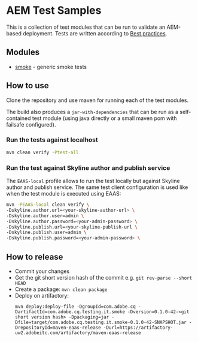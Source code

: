 # AEM Test Samples
This is a collection of test modules that can be run to validate an AEM-based deployment.
Tests are written according to [Best practices](https://github.com/adobe/aem-testing-clients/wiki/Best-practices).

## Modules
* [smoke](./smoke) - generic smoke tests


## How to use
Clone the repository and use maven for running each of the test modules.

The build also produces a `jar-with-dependencies` that can be run as a self-contained test module
(using java directly or a small maven pom with failsafe configured).

### Run the tests against localhost
```bash
mvn clean verify -Ptest-all
```

### Run the test against Skyline author and publish service
The `EAAS-local` profile allows to run the test locally but against Skyline author and publish service. The same test client configuration is used like when the test module is executed using EAAS:

```bash
mvn -PEAAS-local clean verify \
-Dskyline.author.url=<your-skyline-author-url> \
-Dskyline.author.user=admin \
-Dskyline.author.password=<your-admin-password> \
-Dskyline.publish.url=<your-skyline-publish-url \
-Dskyline.publish.user=admin \
-Dskyline.publish.password=<your-admin-password> \
```

## How to release

 * Commit your changes
 * Get the git short version hash of the commit e.g. `git rev-parse --short HEAD`
 * Create a package: `mvn clean package`
 * Deploy on artifactory:
    ```
    mvn deploy:deploy-file -DgroupId=com.adobe.cq -DartifactId=com.adobe.cq.testing.it.smoke -Dversion=0.1.0-42-<git short version hash> -Dpackaging=jar -Dfile=target/com.adobe.cq.testing.it.smoke-0.1.0-42-SNAPSHOT.jar -DrepositoryId=maven-eaas-release -Durl=https://artifactory-uw2.adobeitc.com/artifactory/maven-eaas-release
    ```